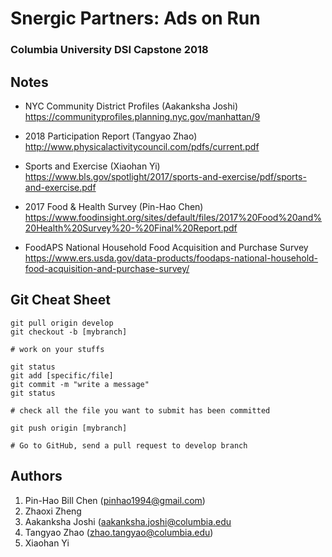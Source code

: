 # Snergic Partners: Ads on Run
### Columbia University DSI Capstone 2018 

## Notes

* NYC Community District Profiles (Aakanksha Joshi) 
https://communityprofiles.planning.nyc.gov/manhattan/9

* 2018 Participation Report (Tangyao Zhao)
http://www.physicalactivitycouncil.com/pdfs/current.pdf

* Sports and Exercise (Xiaohan Yi)
https://www.bls.gov/spotlight/2017/sports-and-exercise/pdf/sports-and-exercise.pdf

* 2017 Food & Health Survey (Pin-Hao Chen)
https://www.foodinsight.org/sites/default/files/2017%20Food%20and%20Health%20Survey%20-%20Final%20Report.pdf

* FoodAPS National Household Food Acquisition and Purchase Survey
https://www.ers.usda.gov/data-products/foodaps-national-household-food-acquisition-and-purchase-survey/


## Git Cheat Sheet

```commandline
git pull origin develop
git checkout -b [mybranch]

# work on your stuffs

git status
git add [specific/file] 
git commit -m "write a message"
git status

# check all the file you want to submit has been committed

git push origin [mybranch]

# Go to GitHub, send a pull request to develop branch
``` 

## Authors
1. Pin-Hao Bill Chen (<pinhao1994@gmail.com>)
2. Zhaoxi Zheng
3. Aakanksha Joshi (<aakanksha.joshi@columbia.edu>
4. Tangyao Zhao (zhao.tangyao@columbia.edu)
5. Xiaohan Yi
